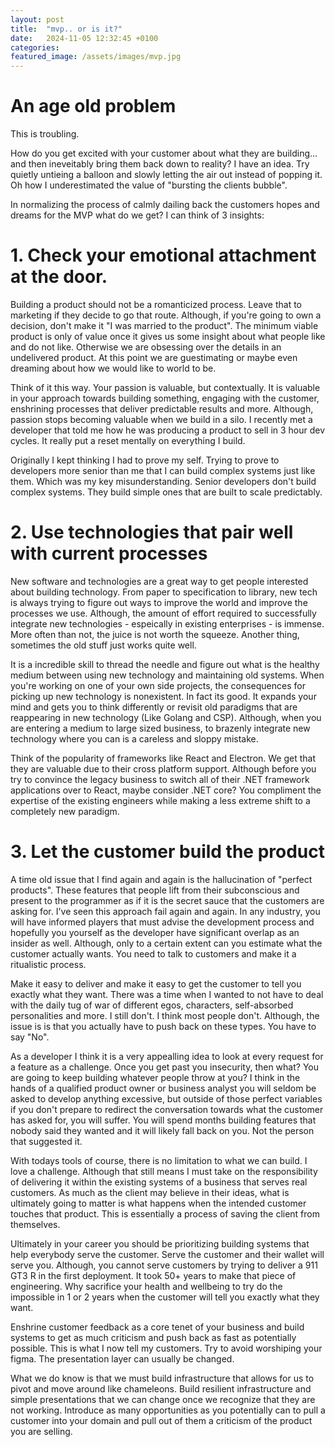 ```yaml
---
layout: post
title:  "mvp.. or is it?"
date:   2024-11-05 12:32:45 +0100
categories:
featured_image: /assets/images/mvp.jpg
---
```


# An age old problem
This is troubling.

How do you get excited with your customer about what they are building... and then ineveitably bring them back down to reality? I have an idea. Try quietly untieing a balloon and slowly letting the air out instead of popping it. Oh how I underestimated the value of "bursting the clients bubble". 

In normalizing the process of calmly dailing back the customers hopes and dreams for the MVP what do we get? I can think of 3 insights:

# 1. Check your emotional attachment at the door.
Building a product should not be a romanticized process. Leave that to marketing if they decide to go that route. Although, if you're going to own a decision, don't make it "I was married to the product". The minimum viable product is only of value once it gives us some insight about what people like and do not like. Otherwise we are obsessing over the details in an undelivered product. At this point we are guestimating or maybe even dreaming about how we would like to world to be.

Think of it this way. Your passion is valuable, but contextually. It is valuable in your approach towards building something, engaging with the customer, enshrining processes that deliver predictable results and more. Although, passion stops becoming valuable when we build in a silo. I recently met a developer that told me how he was producing a product to sell in 3 hour dev cycles. It really put a reset mentally on everything I build. 

Originally I kept thinking I had to prove my self. Trying to prove to developers more senior than me that I can build complex systems just like them. Which was my key misunderstanding. Senior developers don't build complex systems. They build simple ones that are built to scale predictably.

# 2. Use technologies that pair well with current processes
New software and technologies are a great way to get people interested about building technology. From paper to specification to library, new tech is always trying to figure out ways to improve the world and improve the processes we use. Although, the amount of effort required to successfully integrate new technologies - espeically in existing enterprises - is immense. More often than not, the juice is not worth the squeeze. Another thing, sometimes the old stuff just works quite well.

It is a incredible skill to thread the needle and figure out what is the healthy medium between using new technology and maintaining old systems. When you're working on one of your own side projects, the consequences for picking up new technology is nonexistent. In fact its good. It expands your mind and gets you to think differently or revisit old paradigms that are reappearing in new technology (Like Golang and CSP). Although, when you are entering a medium to large sized business, to brazenly integrate new technology where you can is a careless and sloppy mistake.

Think of the popularity of frameworks like React and Electron. We get that they are valuable due to their cross platform support. Although before you try to convince the legacy business to switch all of their .NET framework applications over to React, maybe consider .NET core? You compliment the expertise of the existing engineers while making a less extreme shift to a completely new paradigm.

# 3. Let the customer build the product
A time old issue that I find again and again is the hallucination of "perfect products". These features that people lift from their subconscious and present to the programmer as if it is the secret sauce that the customers are asking for. I've seen this approach fail again and again. In any industry, you will have informed players that must advise the development process and hopefully you yourself as the developer have significant overlap as an insider as well. Although, only to a certain extent can you estimate what the customer actually wants. You need to talk to customers and make it a ritualistic process.

Make it easy to deliver and make it easy to get the customer to tell you exactly what they want. There was a time when I wanted to not have to deal with the daily tug of war of different egos, characters, self-absorbed personalities and more. I still don't. I think most people don't. Although, the issue is is that you actually have to push back on these types. You have to say "No".

As a developer I think it is a very appealling idea to look at every request for a feature as a challenge. Once you get past you insecurity, then what? You are going to keep building whatever people throw at you? I think in the hands of a qualified product owner or business analyst you will seldom be asked to develop anything excessive, but outside of those perfect variables if you don't prepare to redirect the conversation towards what the customer has asked for, you will suffer. You will spend months building features that nobody said they wanted and it will likely fall back on you. Not the person that suggested it.

With todays tools of course, there is no limitation to what we can build. I love a challenge. Although that still means I must take on the responsibility of delivering it within the existing systems of a business that serves real customers. As much as the client may believe in their ideas, what is ultimately going to matter is what happens when the intended customer touches that product. This is essentially a process of saving the client from themselves.

Ultimately in your career you should be prioritizing building systems that help everybody serve the customer. Serve the customer and their wallet will serve you. Although, you cannot serve customers by trying to deliver a 911 GT3 R in the first deployment. It took 50+ years to make that piece of engineering. Why sacrifice your health and wellbeing to try do the impossible in 1 or 2 years when the customer will tell you exactly what they want.

Enshrine customer feedback as a core tenet of your business and build systems to get as much criticism and push back as fast as potentially possible. This is what I now tell my customers. Try to avoid worshiping your figma. The presentation layer can usually be changed.

What we do know is that we must build infrastructure that allows for us to pivot and move around like chameleons. Build resilient infrastructure and simple presentations that we can change once we recognize that they are not working. Introduce as many opportunities as you potentially can to pull a customer into your domain and pull out of them a criticism of the product you are selling.

